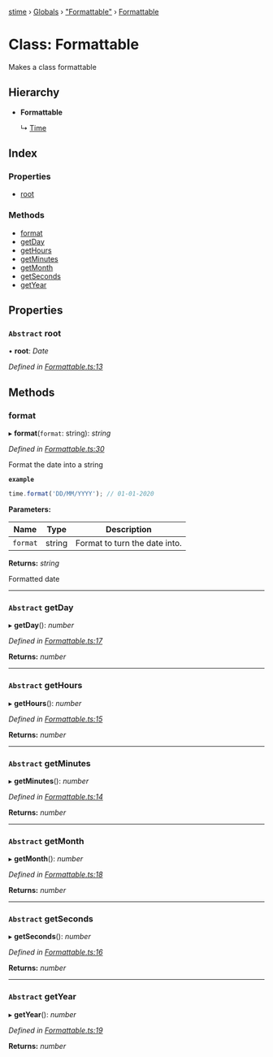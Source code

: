 [stime](../README.md) › [Globals](../globals.md) › ["Formattable"](../modules/_formattable_.md) › [Formattable](_formattable_.formattable.md)

# Class: Formattable

Makes a class formattable

## Hierarchy

* **Formattable**

  ↳ [Time](_time_.time.md)

## Index

### Properties

* [root](_formattable_.formattable.md#abstract-root)

### Methods

* [format](_formattable_.formattable.md#format)
* [getDay](_formattable_.formattable.md#abstract-getday)
* [getHours](_formattable_.formattable.md#abstract-gethours)
* [getMinutes](_formattable_.formattable.md#abstract-getminutes)
* [getMonth](_formattable_.formattable.md#abstract-getmonth)
* [getSeconds](_formattable_.formattable.md#abstract-getseconds)
* [getYear](_formattable_.formattable.md#abstract-getyear)

## Properties

### `Abstract` root

• **root**: *Date*

*Defined in [Formattable.ts:13](https://github.com/TerenceJefferies/STime/blob/c8213f3/src/Formattable.ts#L13)*

## Methods

###  format

▸ **format**(`format`: string): *string*

*Defined in [Formattable.ts:30](https://github.com/TerenceJefferies/STime/blob/c8213f3/src/Formattable.ts#L30)*

Format the date into a string

**`example`** 
```javascript
time.format('DD/MM/YYYY'); // 01-01-2020
```

**Parameters:**

Name | Type | Description |
------ | ------ | ------ |
`format` | string | Format to turn the date into. |

**Returns:** *string*

Formatted date

___

### `Abstract` getDay

▸ **getDay**(): *number*

*Defined in [Formattable.ts:17](https://github.com/TerenceJefferies/STime/blob/c8213f3/src/Formattable.ts#L17)*

**Returns:** *number*

___

### `Abstract` getHours

▸ **getHours**(): *number*

*Defined in [Formattable.ts:15](https://github.com/TerenceJefferies/STime/blob/c8213f3/src/Formattable.ts#L15)*

**Returns:** *number*

___

### `Abstract` getMinutes

▸ **getMinutes**(): *number*

*Defined in [Formattable.ts:14](https://github.com/TerenceJefferies/STime/blob/c8213f3/src/Formattable.ts#L14)*

**Returns:** *number*

___

### `Abstract` getMonth

▸ **getMonth**(): *number*

*Defined in [Formattable.ts:18](https://github.com/TerenceJefferies/STime/blob/c8213f3/src/Formattable.ts#L18)*

**Returns:** *number*

___

### `Abstract` getSeconds

▸ **getSeconds**(): *number*

*Defined in [Formattable.ts:16](https://github.com/TerenceJefferies/STime/blob/c8213f3/src/Formattable.ts#L16)*

**Returns:** *number*

___

### `Abstract` getYear

▸ **getYear**(): *number*

*Defined in [Formattable.ts:19](https://github.com/TerenceJefferies/STime/blob/c8213f3/src/Formattable.ts#L19)*

**Returns:** *number*
